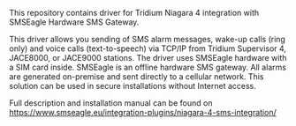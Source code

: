 This repository contains driver for Tridium Niagara 4 integration with SMSEagle Hardware SMS Gateway.

This driver allows you sending of SMS alarm messages, wake-up calls (ring only) and voice calls (text-to-speech) via TCP/IP from Tridium Supervisor 4, JACE8000, or JACE9000 stations. The driver uses SMSEagle hardware with a SIM card inside. SMSEagle is an offline hardware SMS gateway. All alarms are generated on-premise and sent directly to a cellular network. This solution can be used in secure installations without Internet access. 

Full description and installation manual can be found on https://www.smseagle.eu/integration-plugins/niagara-4-sms-integration/
